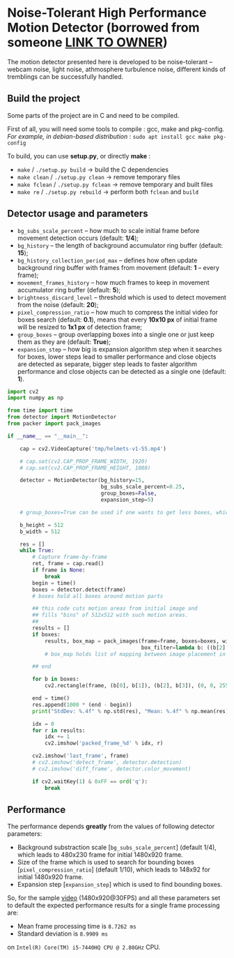 # Noise-Tolerant High Performance Motion Detector (borrowed from someone [LINK TO OWNER](https://github.com/bwsw/rt-motion-detection-opencv-python))

The motion detector presented here is developed to be noise-tolerant &ndash; webcam noise, light noise, athmosphere turbulence noise, different kinds of tremblings can be successfully handled.


## Build the project

Some parts of the project are in C and need to be compiled.

First of all, you will need some tools to compile : gcc, make and pkg-config.
_For example, in debian-based distribution_ : `sudo apt install gcc make pkg-config`

To build, you can use **setup.py**, or directly **make** :
* `make` / `./setup.py build` -> build the C dependencies
* `make clean` / `./setup.py clean` -> remove temporary files
* `make fclean` / `./setup.py fclean` -> remove temporary and built files
* `make re` / `./setup.py rebuild` -> perform both `fclean` and `build`

## Detector usage and parameters

* `bg_subs_scale_percent` &ndash; how much to scale initial frame before movement detection occurs (default: **1/4**);
* `bg_history` &ndash; the length of background accumulator ring buffer (default: **15**);
* `bg_history_collection_period_max` &ndash; defines how often update background ring buffer with frames from movement (default: **1** &ndash; every frame);
* `movement_frames_history` &ndash; how much frames to keep in movement accumulator ring buffer (default: **5**);
* `brightness_discard_level` &ndash; threshold which is used to detect movement from the noise (default: **20**);
* `pixel_compression_ratio` &ndash; how much to compress the initial video for boxes search (default: **0.1**), means that every **10x10 px** of initial frame will be resized to **1x1 px** of detection frame;
* `group_boxes` &ndash; group overlapping boxes into a single one or just keep them as they are (default: **True**);
* `expansion_step` &ndash; how big is expansion algorithm step when it searches for boxes, lower steps lead to smaller performance and close objects are detected as separate, bigger step leads to faster algorithm performance and close objects can be detected as a single one (default: **1**).

```python
import cv2
import numpy as np

from time import time
from detector import MotionDetector
from packer import pack_images

if __name__ == "__main__":

    cap = cv2.VideoCapture('tmp/helmets-v1-55.mp4')

    # cap.set(cv2.CAP_PROP_FRAME_WIDTH, 1920)
    # cap.set(cv2.CAP_PROP_FRAME_HEIGHT, 1080)

    detector = MotionDetector(bg_history=15,
                              bg_subs_scale_percent=0.25,
                              group_boxes=False,
                              expansion_step=5)

    # group_boxes=True can be used if one wants to get less boxes, which include all overlapping boxes

    b_height = 512
    b_width = 512

    res = []
    while True:
        # Capture frame-by-frame
        ret, frame = cap.read()
        if frame is None:
            break
        begin = time()
        boxes = detector.detect(frame)
        # boxes hold all boxes around motion parts

        ## this code cuts motion areas from initial image and
        ## fills "bins" of 512x512 with such motion areas.
        ##
        results = []
        if boxes:
            results, box_map = pack_images(frame=frame, boxes=boxes, width=b_width, height=b_height,
                                           box_filter=lambda b: ((b[2] - b[0]) * (b[3] - b[1])) > 1000)
            # box_map holds list of mapping between image placement in packed bins and original boxes

        ## end

        for b in boxes:
            cv2.rectangle(frame, (b[0], b[1]), (b[2], b[3]), (0, 0, 255), 1)

        end = time()
        res.append(1000 * (end - begin))
        print("StdDev: %.4f" % np.std(res), "Mean: %.4f" % np.mean(res), "Boxes found: ", len(boxes))

        idx = 0
        for r in results:
            idx += 1
            cv2.imshow('packed_frame_%d' % idx, r)

        cv2.imshow('last_frame', frame)
        # cv2.imshow('detect_frame', detector.detection)
        # cv2.imshow('diff_frame', detector.color_movement)

        if cv2.waitKey(1) & 0xFF == ord('q'):
            break

```

## Performance

The performance depends **greatly** from the values of following detector parameters:

* Background substraction scale [`bg_subs_scale_percent`] (default 1/4), which leads to 480x230 frame for initial 1480x920 frame.
* Size of the frame which is used to search for bounding boxes [`pixel_compression_ratio`] (default 1/10), which leads to 148x92 for initial 1480x920 frame.
* Expansion step [`expansion_step`] which is used to find bounding boxes.

So, for the sample [video](https://box.bw-sw.com/f/c629c692d5c04b7caac6/?dl) (1480x920@30FPS) and all these parameters set to default the expected performance results for a single frame processing are:

* Mean frame processing time is `8.7262 ms`
* Standard deviation is `8.9909 ms`

on `Intel(R) Core(TM) i5-7440HQ CPU @ 2.80GHz` CPU.
